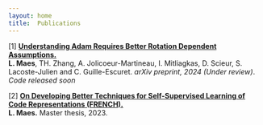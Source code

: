 ```yaml
---
layout: home
title: 	Publications
---
```


[1] **[Understanding Adam Requires Better Rotation Dependent Assumptions.](https://arxiv.org/pdf/2410.19964)** \
**L. Maes**, TH. Zhang, A. Jolicoeur-Martineau, I. Mitliagkas, D. Scieur, S. Lacoste-Julien and C. Guille-Escuret. *arXiv preprint, 2024 (Under review)*. *Code released soon*

[2] **[On Developing Better Techniques for Self-Supervised Learning of Code Representations (FRENCH).](https://papyrus.bib.umontreal.ca/xmlui/bitstream/handle/1866/32228/Maes_Lucas_2023_memoire.pdf?sequence=2&isAllowed=y)** \
 **L. Maes.** Master thesis, 2023.
